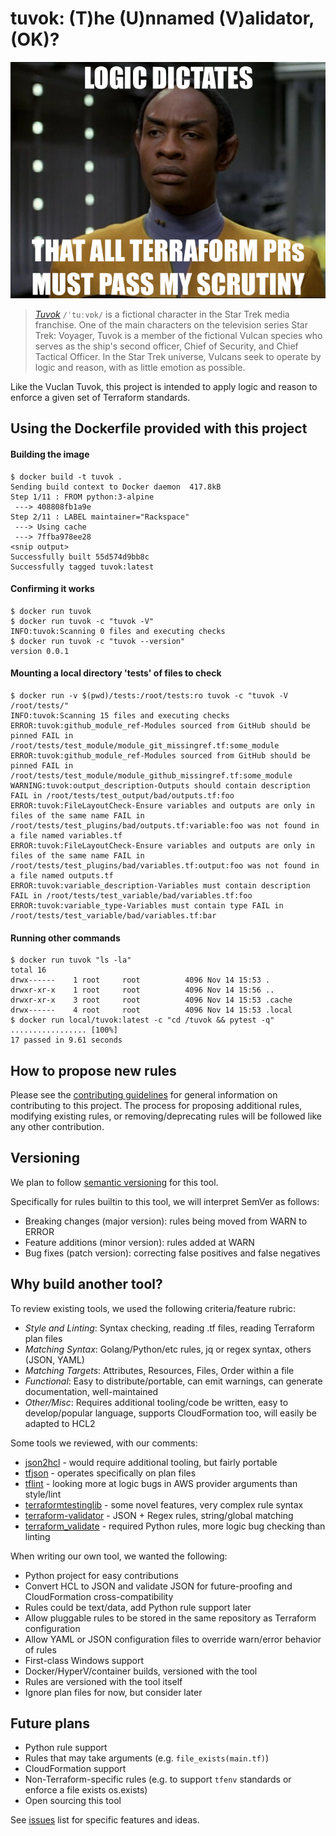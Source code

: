 # tuvok: (T)he (U)nnamed (V)alidator, (OK)?

![Tuvok](docs/tuvok.png)

> *[Tuvok](https://en.wikipedia.org/wiki/Tuvok)* `/ˈtuːvɒk/` is a fictional character in the Star Trek media franchise. One of the main characters on the television series Star Trek: Voyager, Tuvok is a member of the fictional Vulcan species who serves as the ship's second officer, Chief of Security, and Chief Tactical Officer. In the Star Trek universe, Vulcans seek to operate by logic and reason, with as little emotion as possible.

Like the Vuclan Tuvok, this project is intended to apply logic and reason to enforce a given set of Terraform standards.

## Using the Dockerfile provided with this project

#### Building the image
```
$ docker build -t tuvok .
Sending build context to Docker daemon  417.8kB
Step 1/11 : FROM python:3-alpine
 ---> 408808fb1a9e
Step 2/11 : LABEL maintainer="Rackspace"
 ---> Using cache
 ---> 7ffba978ee28
<snip output>
Successfully built 55d574d9bb8c
Successfully tagged tuvok:latest
```

#### Confirming it works
```
$ docker run tuvok
$ docker run tuvok -c "tuvok -V"
INFO:tuvok:Scanning 0 files and executing checks
$ docker run tuvok -c "tuvok --version"
version 0.0.1
```

#### Mounting a local directory 'tests' of files to check
```
$ docker run -v $(pwd)/tests:/root/tests:ro tuvok -c "tuvok -V /root/tests/"
INFO:tuvok:Scanning 15 files and executing checks
ERROR:tuvok:github_module_ref-Modules sourced from GitHub should be pinned FAIL in /root/tests/test_module/module_git_missingref.tf:some_module
ERROR:tuvok:github_module_ref-Modules sourced from GitHub should be pinned FAIL in /root/tests/test_module/module_github_missingref.tf:some_module
WARNING:tuvok:output_description-Outputs should contain description FAIL in /root/tests/test_output/bad/outputs.tf:foo
ERROR:tuvok:FileLayoutCheck-Ensure variables and outputs are only in files of the same name FAIL in /root/tests/test_plugins/bad/outputs.tf:variable:foo was not found in a file named variables.tf
ERROR:tuvok:FileLayoutCheck-Ensure variables and outputs are only in files of the same name FAIL in /root/tests/test_plugins/bad/variables.tf:output:foo was not found in a file named outputs.tf
ERROR:tuvok:variable_description-Variables must contain description FAIL in /root/tests/test_variable/bad/variables.tf:foo
ERROR:tuvok:variable_type-Variables must contain type FAIL in /root/tests/test_variable/bad/variables.tf:bar
```

#### Running other commands
```
$ docker run tuvok "ls -la"
total 16
drwx------    1 root     root          4096 Nov 14 15:53 .
drwxr-xr-x    1 root     root          4096 Nov 14 15:56 ..
drwxr-xr-x    3 root     root          4096 Nov 14 15:53 .cache
drwx------    4 root     root          4096 Nov 14 15:53 .local
$ docker run local/tuvok:latest -c "cd /tuvok && pytest -q"
................. [100%]
17 passed in 9.61 seconds
```

## How to propose new rules

Please see the [contributing guidelines](docs/CONTRIBUTING.md) for general information on contributing to this project. The process for proposing additional rules, modifying existing rules, or removing/deprecating rules will be followed like any other contribution.

## Versioning

We plan to follow [semantic versioning](http://semver.org) for this tool.

Specifically for rules builtin to this tool, we will interpret SemVer as follows:

- Breaking changes (major version): rules being moved from WARN to ERROR
- Feature additions (minor version): rules added at WARN
- Bug fixes (patch version): correcting false positives and false negatives

## Why build another tool?

To review existing tools, we used the following criteria/feature rubric:
- _Style and Linting_: Syntax checking, reading .tf files, reading Terraform plan files
- _Matching Syntax_: Golang/Python/etc rules, jq or regex syntax, others (JSON, YAML)
- _Matching Targets_: Attributes, Resources, Files, Order within a file
- _Functional_: Easy to distribute/portable, can emit warnings, can generate documentation, well-maintained
- _Other/Misc_: Requires additional tooling/code be written, easy to develop/popular language, supports CloudFormation too, will easily be adapted to HCL2

Some tools we reviewed, with our comments:
- [json2hcl](https://github.com/kvz/json2hcl) - would require additional tooling, but fairly portable
- [tfjson](https://github.com/palantir/tfjson) - operates specifically on plan files
- [tflint](https://github.com/wata727/tflint) - looking more at logic bugs in AWS provider arguments than style/lint
- [terraformtestinglib](https://github.com/schubergphilis/terraformtestinglib) - some novel features, very complex rule syntax
- [terraform-validator](https://github.com/ApplauseOSS/terraform-validator) - JSON + Regex rules, string/global matching
- [terraform_validate](https://github.com/elmundio87/terraform_validate) - required Python rules, more logic bug checking than linting

When writing our own tool, we wanted the following:

- Python project for easy contributions
- Convert HCL to JSON and validate JSON for future-proofing and CloudFormation cross-compatibility
- Rules could be text/data, add Python rule support later
- Allow pluggable rules to be stored in the same repository as Terraform configuration
- Allow YAML or JSON configuration files to override warn/error behavior of rules
- First-class Windows support
- Docker/HyperV/container builds, versioned with the tool
- Rules are versioned with the tool itself
- Ignore plan files for now, but consider later

## Future plans

- Python rule support
- Rules that may take arguments (e.g. `file_exists(main.tf)`)
- CloudFormation support
- Non-Terraform-specific rules (e.g. to support `tfenv` standards or enforce a file exists os.exists)
- Open sourcing this tool

See [issues](issues) list for specific features and ideas.
